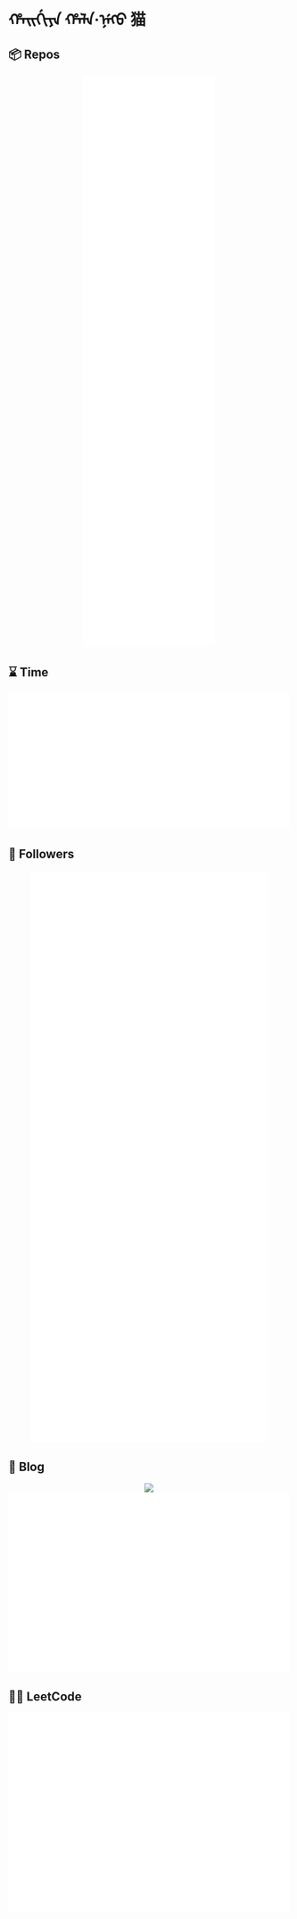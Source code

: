 # ᡥᠠᡳᡤᡳᠶᠠ ᡥᠠᠯᠠ·ᠨᡝᡴᠣ 猫

## 📦 Repos

<p align="center">
	<a href="https://github.com/OverflowCat/OverflowCat">
		<img src="https://raw.githubusercontent.com/OverflowCat/OverflowCat/neko/metrics/general.svg">
	</a>
</p>

## ⌛ Time

<p align="center">
	<img src="https://raw.githubusercontent.com/OverflowCat/OverflowCat/neko/metrics/wakatime.svg">
</p>

## 👋 Followers

<p align="center">
	<a href="https://github.com/OverflowCat?tab=followers">
		<img src="https://raw.githubusercontent.com/OverflowCat/OverflowCat/neko/metrics/followers.svg">
	</a>
</p>

## 📝 Blog

<p align="center">
	<a href="https://blog.xinshijiededa.men/">
		<img src="https://user-images.githubusercontent.com/20166026/203767771-c977f2cb-30da-49a9-8936-761fc4ee3450.svg" width="200px"><br>
		<img src="https://raw.githubusercontent.com/OverflowCat/OverflowCat/neko/metrics/rss.svg">
	</a>
</p>

<!-- <h2><img src="https://www.svgrepo.com/show/330828/leetcode.svg">LeetCode</h2> -->
## 🧑‍💻 LeetCode

<p align="center">
	<a href="https://github.com/OverflowCat/LeetCode">
		<img src="https://raw.githubusercontent.com/OverflowCat/OverflowCat/neko/metrics/leetcode.svg">
	</a>
</p>
